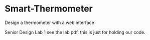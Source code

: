# Smart-Thermometer
Design a thermometer with a web interface

Senior Design Lab 1
see the lab pdf. this is just for holding our code.
